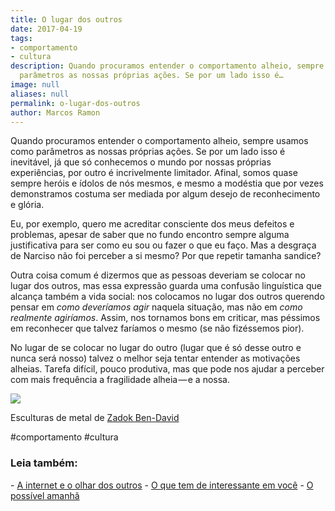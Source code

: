 ```yaml
---
title: O lugar dos outros
date: 2017-04-19
tags:
- comportamento
- cultura
description: Quando procuramos entender o comportamento alheio, sempre usamos como
  parâmetros as nossas próprias ações. Se por um lado isso é…
image: null
aliases: null
permalink: o-lugar-dos-outros
author: Marcos Ramon
---
```

Quando procuramos entender o comportamento alheio, sempre usamos como parâmetros as nossas próprias ações. Se por um lado isso é inevitável, já que só conhecemos o mundo por nossas próprias experiências, por outro é incrivelmente limitador. Afinal, somos quase sempre heróis e ídolos de nós mesmos, e mesmo a modéstia que por vezes demonstramos costuma ser mediada por algum desejo de reconhecimento e glória.

Eu, por exemplo, quero me acreditar consciente dos meus defeitos e problemas, apesar de saber que no fundo encontro sempre alguma justificativa para ser como eu sou ou fazer o que eu faço. Mas a desgraça de Narciso não foi perceber a si mesmo? Por que repetir tamanha sandice?

Outra coisa comum é dizermos que as pessoas deveriam se colocar no lugar dos outros, mas essa expressão guarda uma confusão linguística que alcança também a vida social: nos colocamos no lugar dos outros querendo pensar em _como deveríamos agir_ naquela situação, mas não em _como realmente agiríamos_. Assim, nos tornamos bons em criticar, mas péssimos em reconhecer que talvez faríamos o mesmo (se não fizéssemos pior).

No lugar de se colocar no lugar do outro (lugar que é só desse outro e nunca será nosso) talvez o melhor seja tentar entender as motivações alheias. Tarefa difícil, pouco produtiva, mas que pode nos ajudar a perceber com mais frequência a fragilidade alheia — e a nossa.

<img src="/assets/img/o-lugar-dos outros-medium.jpeg">

Esculturas de metal de [Zadok Ben-David](http://zadokbendavid.com/)


#comportamento #cultura

<h3>Leia também:</h3>
- <a href="/a-internet-e-o-olhar-dos-outros">A internet e o olhar dos outros</a>
- <a href="/o-que-tem-de-interessante-em-voce">O que tem de interessante em você</a>
- <a href="/o-possivel-amanha">O possível amanhã</a>
